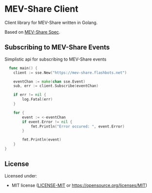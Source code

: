 # MEV-Share Client

Client library for MEV-Share written in Golang.

Based on [MEV-Share Spec](https://github.com/flashbots/mev-share).


## Subscribing to MEV-Share Events

Simplistic api for subscribing to MEV-Share events 

```go
  func main() {
	client := sse.New("https://mev-share.flashbots.net")

	eventChan := make(chan sse.Event)
	sub, err := client.Subscribe(eventChan)

	if err != nil {
		log.Fatal(err)
	}

	for {
		event := <-eventChan
		if event.Error != nil {
			fmt.Println("Error occured: ", event.Error)
		}

		fmt.Println(event)
	}
}

```


## License

Licensed under:

* MIT license ([LICENSE-MIT](LICENSE-MIT) or
  https://opensource.org/licenses/MIT)
